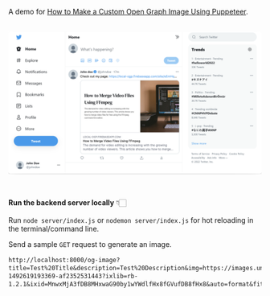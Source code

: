 A demo for [How to Make a Custom Open Graph Image Using Puppeteer](https://www.bannerbear.com/blog/how-to-make-a-custom-open-graph-image-using-puppeteer).<br/><br/>

![Twiiter OG image](twitter-og-preview.png)

<br/>

**Run the backend server locally** 👇🏻<br/><br/>
Run `node server/index.js` or `nodemon server/index.js` for hot reloading in the terminal/command line. <br/>

Send a sample `GET` request to generate an image.
```
http://localhost:8000/og-image?title=Test%20Title&description=Test%20Description&img=https://images.unsplash.com/photo-1492619193369-af2352531443?ixlib=rb-1.2.1&ixid=MnwxMjA3fDB8MHxwaG90by1wYWdlfHx8fGVufDB8fHx8&auto=format&fit=crop&w=1464&q=80
```
